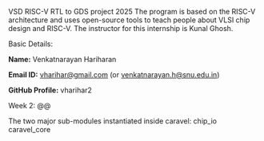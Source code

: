 VSD RISC-V RTL to GDS project 2025
The program is based on the RISC-V architecture and uses open-source tools to teach people about VLSI chip design and RISC-V. The instructor for this internship is Kunal Ghosh.

Basic Details:

**Name:** Venkatnarayan Hariharan

**Email ID:** vharihar@gmail.com (or venkatnarayan.h@snu.edu.in)

**GitHub Profile:** vharihar2

Week 2: @@

The two major sub-modules instantiated inside caravel:
chip_io
caravel_core


